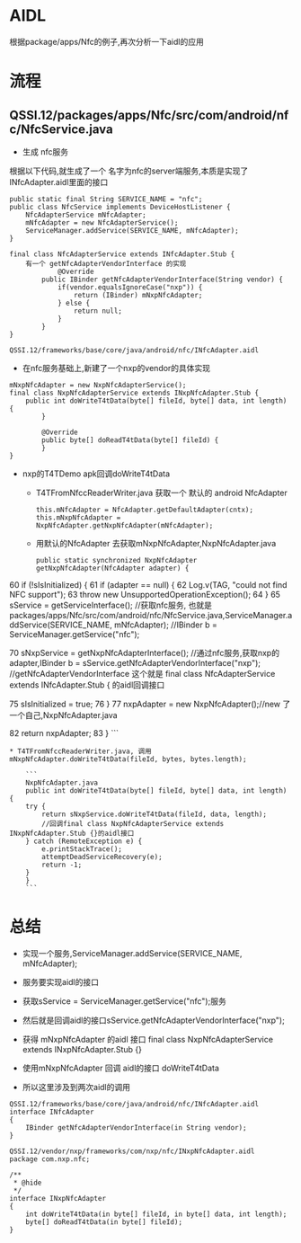 # AIDL

根据package/apps/Nfc的例子,再次分析一下aidl的应用

# 流程

## QSSI.12/packages/apps/Nfc/src/com/android/nfc/NfcService.java

* 生成 nfc服务

根据以下代码,就生成了一个 名字为nfc的server端服务,本质是实现了INfcAdapter.aidl里面的接口

```
public static final String SERVICE_NAME = "nfc";
public class NfcService implements DeviceHostListener {
    NfcAdapterService mNfcAdapter;
    mNfcAdapter = new NfcAdapterService();
    ServiceManager.addService(SERVICE_NAME, mNfcAdapter);
}

final class NfcAdapterService extends INfcAdapter.Stub {
    有一个 getNfcAdapterVendorInterface 的实现
            @Override
        public IBinder getNfcAdapterVendorInterface(String vendor) {
            if(vendor.equalsIgnoreCase("nxp")) {
                return (IBinder) mNxpNfcAdapter;
            } else {
                return null;
            }
        }
}

QSSI.12/frameworks/base/core/java/android/nfc/INfcAdapter.aidl
```

* 在nfc服务基础上,新建了一个nxp的vendor的具体实现

```
mNxpNfcAdapter = new NxpNfcAdapterService();
final class NxpNfcAdapterService extends INxpNfcAdapter.Stub {
    public int doWriteT4tData(byte[] fileId, byte[] data, int length) {
        }

        @Override
        public byte[] doReadT4tData(byte[] fileId) {
        }
}
```

* nxp的T4TDemo apk回调doWriteT4tData

    * T4TFromNfccReaderWriter.java 获取一个 默认的 android NfcAdapter

        ```
        this.mNfcAdapter = NfcAdapter.getDefaultAdapter(cntx);
        this.mNxpNfcAdapter = NxpNfcAdapter.getNxpNfcAdapter(mNfcAdapter);
        ```
    
    * 用默认的NfcAdapter 去获取mNxpNfcAdapter,NxpNfcAdapter.java

        ```
        public static synchronized NxpNfcAdapter getNxpNfcAdapter(NfcAdapter adapter) {
 60         if (!sIsInitialized) {
 61             if (adapter == null) {
 62                 Log.v(TAG, "could not find NFC support");
 63                 throw new UnsupportedOperationException();
 64             }
 65             sService = getServiceInterface();
                //获取nfc服务, 也就是packages/apps/Nfc/src/com/android/nfc/NfcService.java,ServiceManager.addService(SERVICE_NAME, mNfcAdapter);
                //IBinder b = ServiceManager.getService("nfc");

 70             sNxpService = getNxpNfcAdapterInterface();
                //通过nfc服务,获取nxp的adapter,IBinder b = sService.getNfcAdapterVendorInterface("nxp");
                //getNfcAdapterVendorInterface 这个就是 final class NfcAdapterService extends INfcAdapter.Stub {  的aidl回调接口

 75             sIsInitialized = true;
 76         }
 77         nxpAdapter = new NxpNfcAdapter();//new 了一个自己,NxpNfcAdapter.java

 82         return nxpAdapter;
 83     }
        ```

    * T4TFromNfccReaderWriter.java, 调用  mNxpNfcAdapter.doWriteT4tData(fileId, bytes, bytes.length);

        ```
        NxpNfcAdapter.java
        public int doWriteT4tData(byte[] fileId, byte[] data, int length) {
        try {
            return sNxpService.doWriteT4tData(fileId, data, length);
            //回调final class NxpNfcAdapterService extends INxpNfcAdapter.Stub {}的aidl接口
        } catch (RemoteException e) {
            e.printStackTrace();
            attemptDeadServiceRecovery(e);
            return -1; 
        }   
        }   
        ```

# 总结

* 实现一个服务,ServiceManager.addService(SERVICE_NAME, mNfcAdapter);

* 服务要实现aidl的接口

* 获取sService = ServiceManager.getService("nfc");服务

* 然后就是回调aidl的接口sService.getNfcAdapterVendorInterface("nxp");

* 获得 mNxpNfcAdapter 的aidl 接口 final class NxpNfcAdapterService extends INxpNfcAdapter.Stub {}

* 使用mNxpNfcAdapter 回调 aidl的接口 doWriteT4tData

* 所以这里涉及到两次aidl的调用

```
QSSI.12/frameworks/base/core/java/android/nfc/INfcAdapter.aidl
interface INfcAdapter
{
    IBinder getNfcAdapterVendorInterface(in String vendor);
}
```

```
QSSI.12/vendor/nxp/frameworks/com/nxp/nfc/INxpNfcAdapter.aidl
package com.nxp.nfc;

/**
 * @hide
 */
interface INxpNfcAdapter
{
    int doWriteT4tData(in byte[] fileId, in byte[] data, int length);
    byte[] doReadT4tData(in byte[] fileId);
}
```